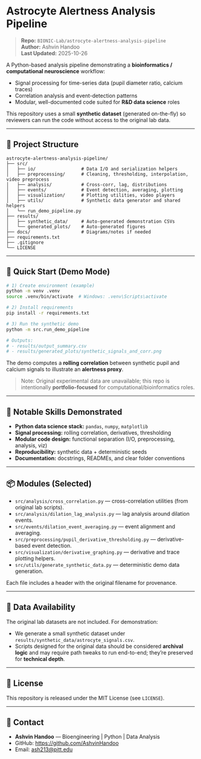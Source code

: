 # Astrocyte Alertness Analysis Pipeline

> **Repo:** `BIONIC-Lab/astrocyte-alertness-analysis-pipeline`  
> **Author:** Ashvin Handoo  
> **Last Updated:** 2025-10-26

A Python-based analysis pipeline demonstrating a **bioinformatics / computational neuroscience** workflow:
- Signal processing for time-series data (pupil diameter ratio, calcium traces)
- Correlation analysis and event-detection patterns
- Modular, well-documented code suited for **R&D data science** roles

This repository uses a small **synthetic dataset** (generated on-the-fly) so reviewers can run the code without access to the original lab data.

---

## 🧩 Project Structure

```
astrocyte-alertness-analysis-pipeline/
├── src/
│   ├── io/                 # Data I/O and serialization helpers
│   ├── preprocessing/      # Cleaning, thresholding, interpolation, video preprocess
│   ├── analysis/           # Cross-corr, lag, distributions
│   ├── events/             # Event detection, averaging, plotting
│   ├── visualization/      # Plotting utilities, video players
│   ├── utils/              # Synthetic data generator and shared helpers
│   └── run_demo_pipeline.py
├── results/
│   ├── synthetic_data/     # Auto-generated demonstration CSVs
│   └── generated_plots/    # Auto-generated figures
├── docs/                   # Diagrams/notes if needed
├── requirements.txt
├── .gitignore
└── LICENSE
```

---

## 🚀 Quick Start (Demo Mode)

```bash
# 1) Create environment (example)
python -m venv .venv
source .venv/bin/activate  # Windows: .venv\Scripts\activate

# 2) Install requirements
pip install -r requirements.txt

# 3) Run the synthetic demo
python -m src.run_demo_pipeline

# Outputs:
# - results/output_summary.csv
# - results/generated_plots/synthetic_signals_and_corr.png
```
The demo computes a **rolling correlation** between synthetic pupil and calcium signals to illustrate an **alertness proxy**.

> Note: Original experimental data are unavailable; this repo is intentionally **portfolio-focused** for computational/bioinformatics roles.

---

## 🔧 Notable Skills Demonstrated

- **Python data science stack:** `pandas`, `numpy`, `matplotlib`
- **Signal processing:** rolling correlation, derivatives, thresholding
- **Modular code design:** functional separation (I/O, preprocessing, analysis, viz)
- **Reproducibility:** synthetic data + deterministic seeds
- **Documentation:** docstrings, READMEs, and clear folder conventions

---

## 📦 Modules (Selected)

- `src/analysis/cross_correlation.py` — cross-correlation utilities (from original lab scripts).
- `src/analysis/dilation_lag_analysis.py` — lag analysis around dilation events.
- `src/events/dilation_event_averaging.py` — event alignment and averaging.
- `src/preprocessing/pupil_derivative_thresholding.py` — derivative-based event detection.
- `src/visualization/derivative_graphing.py` — derivative and trace plotting helpers.
- `src/utils/generate_synthetic_data.py` — deterministic demo data generation.

Each file includes a header with the original filename for provenance.

---

## 🧪 Data Availability

The original lab datasets are not included. For demonstration:
- We generate a small synthetic dataset under `results/synthetic_data/astrocyte_signals.csv`.
- Scripts designed for the original data should be considered **archival logic** and may require path tweaks to run end-to-end; they’re preserved for **technical depth**.

---

## 📄 License

This repository is released under the MIT License (see `LICENSE`).

---

## 👤 Contact

- **Ashvin Handoo** — Bioengineering | Python | Data Analysis
- GitHub: https://github.com/AshvinHandoo
- Email: ash213@pitt.edu
